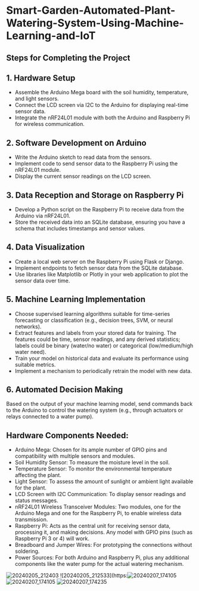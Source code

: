 # Smart-Garden-Automated-Plant-Watering-System-Using-Machine-Learning-and-IoT

## Steps for Completing the Project
## 1. Hardware Setup
- Assemble the Arduino Mega board with the soil humidity, temperature, and light sensors.
- Connect the LCD screen via I2C to the Arduino for displaying real-time sensor data.
- Integrate the nRF24L01 module with both the Arduino and Raspberry Pi for wireless communication.

## 2. Software Development on Arduino
- Write the Arduino sketch to read data from the sensors.
- Implement code to send sensor data to the Raspberry Pi using the nRF24L01 module.
- Display the current sensor readings on the LCD screen.

## 3. Data Reception and Storage on Raspberry Pi
- Develop a Python script on the Raspberry Pi to receive data from the Arduino via nRF24L01.
- Store the received data into an SQLite database, ensuring you have a schema that includes timestamps and sensor values.

## 4. Data Visualization
- Create a local web server on the Raspberry Pi using Flask or Django.
- Implement endpoints to fetch sensor data from the SQLite database.
- Use libraries like Matplotlib or Plotly in your web application to plot the sensor data over time.

## 5. Machine Learning Implementation
- Choose supervised learning algorithms suitable for time-series forecasting or classification (e.g., decision trees, SVM, or neural networks).
- Extract features and labels from your stored data for training. The features could be time, sensor readings, and any derived statistics; labels could be binary (water/no water) or categorical (low/medium/high water need).
- Train your model on historical data and evaluate its performance using suitable metrics.
- Implement a mechanism to periodically retrain the model with new data.

## 6. Automated Decision Making
Based on the output of your machine learning model, send commands back to the Arduino to control the watering system (e.g., through actuators or relays connected to a water pump).


## Hardware Components Needed:
-	Arduino Mega: Chosen for its ample number of GPIO pins and compatibility with multiple sensors and modules.
-	Soil Humidity Sensor: To measure the moisture level in the soil.
-	Temperature Sensor: To monitor the environmental temperature affecting the plant.
-	Light Sensor: To assess the amount of sunlight or ambient light available for the plant.
-	LCD Screen with I2C Communication: To display sensor readings and status messages.
-	nRF24L01 Wireless Transceiver Modules: Two modules, one for the Arduino Mega and one for the Raspberry Pi, to enable wireless data transmission.
-	Raspberry Pi: Acts as the central unit for receiving sensor data, processing it, and making decisions. Any model with GPIO pins (such as Raspberry Pi 3 or 4) will work.
-	Breadboard and Jumper Wires: For prototyping the connections without soldering.
-	Power Sources: For both Arduino and Raspberry Pi, plus any additional components like the water pump for the actual watering mechanism.

![20240205_212403](https://github.com/andreidutceac/Smart-Garden-Automated-Plant-Watering-System-Using-Machine-Learning-and-IoT/assets/117718437/485100a1-e8cc-4545-abcf-201fb0de8f86)
![20240205_212533](https:![20240207_174105](https://github.com/andreidutceac/Smart-Garden-Automated-Plant-Watering-System-Using-Machine-Learning-and-IoT/assets/117718437/b0e9be66-b281-4371-ae2e-1d6404a69245)
![20240207_174105](https://github.com/andreidutceac/Smart-Garden-Automated-Plant-Watering-System-Using-Machine-Learning-and-IoT/assets/117718437/a053cc08-ecfb-4a7e-a029-2bb078c80a41)
![20240207_174235](https://github.com/andreidutceac/Smart-Garden-Automated-Plant-Watering-System-Using-Machine-Learning-and-IoT/assets/117718437/2943a76a-739a-41c5-9217-e7b4604d2527)
